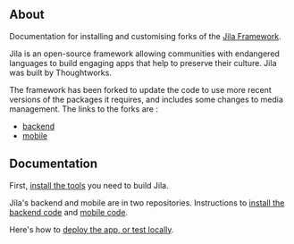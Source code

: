 About
-----

Documentation for installing and customising forks of the [Jila Framework](https://github.com/JilaFramework). 

Jila is an open-source framework allowing communities with endangered languages to build engaging apps that help to preserve their culture. Jila was built by Thoughtworks.

The framework has been forked to update the code to use more recent versions of the packages it requires, and includes some changes to media management. The links to the forks are :

- [backend](https://github.com/JilaRUIL/jila-backend)
- [mobile](https://github.com/JilaRUIL/jila-mobile)

Documentation
-----

First, [install the tools](install.md) you need to build Jila.

Jila's backend and mobile are in two repositories. Instructions to [install the backend code](get_backend.md) and [mobile code](get_mobile.md).

Here's how to [deploy the app, or test locally](deploy.md).